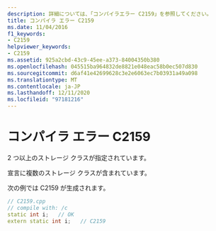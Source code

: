 ```yaml
---
description: 詳細については、「コンパイラエラー C2159」を参照してください。
title: コンパイラ エラー C2159
ms.date: 11/04/2016
f1_keywords:
- C2159
helpviewer_keywords:
- C2159
ms.assetid: 925a2cbd-43c9-45ee-a373-84004350b380
ms.openlocfilehash: 045515ba964832de8821e048eac58b0ec507d830
ms.sourcegitcommit: d6af41e42699628c3e2e6063ec7b03931a49a098
ms.translationtype: MT
ms.contentlocale: ja-JP
ms.lasthandoff: 12/11/2020
ms.locfileid: "97181216"
---
```

# <a name="compiler-error-c2159"></a>コンパイラ エラー C2159

2 つ以上のストレージ クラスが指定されています。

宣言に複数のストレージ クラスが含まれています。

次の例では C2159 が生成されます。

```cpp
// C2159.cpp
// compile with: /c
static int i;   // OK
extern static int i;   // C2159
```
